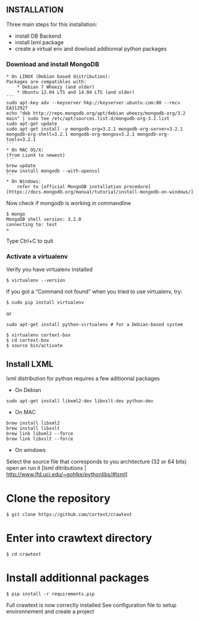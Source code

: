 ## INSTALLATION 

Three main steps for this installation:
- install DB Backend
- install lxml package
- create a virtual env and dowload addiionnal python packages

### Download and install MongoDB 
    
    * On LINUX (Debian based distribution):
    Packages are compatibles with:
        * Debian 7 Wheezy (and older)
        * Ubuntu 12.04 LTS and 14.04 LTS (and older)
    ``` 
    sudo apt-key adv --keyserver hkp://keyserver.ubuntu.com:80 --recv EA312927
    echo "deb http://repo.mongodb.org/apt/debian wheezy/mongodb-org/3.2 main" | sudo tee /etc/apt/sources.list.d/mongodb-org-3.2.list
    sudo apt-get update
    sudo apt-get install -y mongodb-org=3.2.1 mongodb-org-server=3.2.1 mongodb-org-shell=3.2.1 mongodb-org-mongos=3.2.1 mongodb-org-tools=3.2.1
    ``` 
    * On MAC OS/X: 
    (from LionX to newest)
    ``` 
    brew update
    brew install mongodb --with-openssl
    ```
    * On Windows:
        refer to [official MongoDB installation procedure] [https://docs.mongodb.org/manual/tutorial/install-mongodb-on-windows/]

Now check if mongodb is working in commandline

```
$ mongo
MongoDB shell version: 3.2.0
connecting to: test
>
```
Type Ctrl+C to quit
    
    
### Activate a virtualenv
Verify you have virtualenv installed
```
$ virtualenv --version
```
If you got a “Command not found” when you tried to use virtualenv, try:
```
$ sudo pip install virtualenv
```
or
``` 
sudo apt-get install python-virtualenv # for a Debian-based system
```
```
$ virtualenv cortext-box
$ cd cortext-box
$ source bin/activate
```
## Install LXML

lxml distribution for python requires a few aditionnal packages
* On Debian
```
sudo apt-get install libxml2-dev libxslt-dev python-dev
```
* On MAC

```
brew install libxml2
brew install libxslt
brew link libxml2 --force
brew link libxslt --force
```
* On windows

Select the source file that corresponds to you architecture (32 or 64 bits)
open an run it
[lxml ditributions | http://www.lfd.uci.edu/~gohlke/pythonlibs/#lxml]

# Clone the repository
```
$ git clone https://github.com/cortext/crawtext
```

# Enter into crawtext directory

``` 
$ cd crawtext
``` 
# Install additionnal packages

``` 
$ pip install -r requirements.pip

``` 

Full crawtext is now correctly installed
See configuration file to setup environnement and create a project
